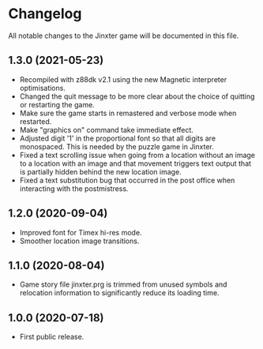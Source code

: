 # Changelog

All notable changes to the Jinxter game will be documented in this file.

## 1.3.0 (2021-05-23)

* Recompiled with z88dk v2.1 using the new Magnetic interpreter optimisations.
* Changed the quit message to be more clear about the choice of quitting or
restarting the game.
* Make sure the game starts in remastered and verbose mode when restarted.
* Make "graphics on" command take immediate effect.
* Adjusted digit '1' in the proportional font so that all digits are monospaced.
This is needed by the puzzle game in Jinxter.
* Fixed a text scrolling issue when going from a location without an image to a
location with an image and that movement triggers text output that is partially
hidden behind the new location image.
* Fixed a text substitution bug that occurred in the post office when
interacting with the postmistress.

## 1.2.0 (2020-09-04)

* Improved font for Timex hi-res mode.
* Smoother location image transitions.

## 1.1.0 (2020-08-04)

* Game story file jinxter.prg is trimmed from unused symbols and relocation
information to significantly reduce its loading time.

## 1.0.0 (2020-07-18)

* First public release.
